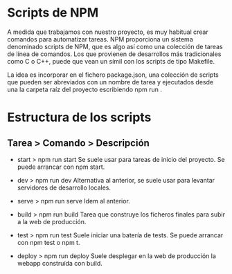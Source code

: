 # Scripts de NPM

A medida que trabajamos con nuestro proyecto, es muy habitual crear comandos para automatizar tareas. NPM proporciona un sistema denominado scripts de NPM, que es algo así como una colección de tareas de línea de comandos. Los que provienen de desarrollos más tradicionales como C o C++, puede que vean un símil con los scripts de tipo Makefile.

La idea es incorporar en el fichero package.json, una colección de scripts que pueden ser abreviados con un nombre de tarea y ejecutados desde una la carpeta raíz del proyecto escribiendo npm run <tarea>.

# Estructura de los scripts

## Tarea > Comando > Descripción

- start > npm run start
  Se suele usar para tareas de inicio del proyecto. Se puede arrancar con npm start.

- dev > npm run dev
  Alternativa al anterior, se suele usar para levantar servidores de desarrollo locales.

- serve > npm run serve
  Idem al anterior.

- build > npm run build
  Tarea que construye los ficheros finales para subir a la web de producción.

- test > npm run test
  Suele iniciar una batería de tests. Se puede arrancar con npm test o npm t.

- deploy > npm run deploy
  Suele desplegar en la web de producción la webapp construída con build.
